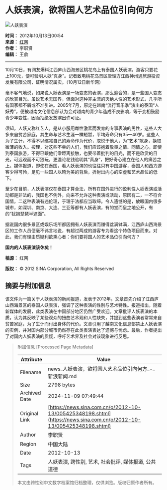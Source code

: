 # 人妖表演，欲将国人艺术品位引向何方

![人妖表演](//beacon.sina.com.cn/a.gif?noScript)

**时间：** 2012年10月13日00:54  
**来源：** [红网](http://hlj.rednet.cn/c/2012/10/13/2776595.htm)  
**作者：** 李职贤  
**编辑：** 王俞  

---

10月10日，有网友爆料江西庐山西海景区桃花岛上有泰国人妖表演，游客只要花上100元，便可验明人妖“真身”。记者致电桃花岛景区管理方江西神州通旅游投资发展有限公司，证明情况属实。（10月12日新华网）

毫不客气地说，如果说人妖表演是一场变态的表演，那么迎合的，是一些国人变态的欣赏目光。虽说艺术无国界，但面对这种非主流的灭绝人性的艺术形式，几乎所有国家都不屑或不准引进。2005年7月，原定在越南“流行音乐季”演出的泰国“人妖秀”，便被越南文化信息部认为会对越南的青少年造成不良影响，等于变相鼓励青少年变性，因而拒绝发放演出许可证。

须知，人妖又称红艺人，是从小服用雌性激素而发育的专事表演的男性，这些人大多来自贫苦家庭，其生命与艺术生涯一样短暂，平均寿命只有35—40岁。这些人为了生计，不得不以缩减自己的寿命作为代价，取悦于他人，为“艺术”献身，换取微薄的收入。按理，对这些不幸的人们，我们应该抱着敬畏之情、同情之心，即使到泰国旅游，不得已跟他们零距离接触，也要带着批判的目光，而不是欣赏的目光，可远观而不可猥玩，更遑论花钱验明其“真身”，把好奇心建立在他人的痛苦之上。媒体报道，即使在泰国，看人妖表演的也往往只有中国游客，泰国人和西方游客少得可怜，足见一些国人以畸为美的背后，折射出内心的空虚和艺术品位的低下。

至少在目前，人妖表演仅在泰国才算合法，所有在国外进行的盈利性人妖表演或活动都是非法的，我国也不例外，向来不允许这种表演或活动，原因有二，一不符合国情，二这种表演有违伦理，于理于法都应当取缔。令人遗憾的是，放眼国内很多城市，如深圳、南京、大连、三亚等都有人妖表演，有的堂而皇之地公开，有的“犹抱琵琶半遮面”。

据说国内很多景区或娱乐场所都因拥有人妖表演而赚得盆满钵满，江西庐山西海景区的工作人员便毫不讳言地说，有超过两成的游客专为看这个特色项目而来。对此，我们有理由质疑利欲熏心者：你们要将国人的艺术品位引向何方？

**国内的人妖表演该休矣！**

**稿源：** 红网

**版权：** © 2012 SINA Corporation, All Rights Reserved

## 摘要与附加信息

<!-- tcd_abstract -->
该文件为一篇关于人妖表演的新闻报道，发表于2012年。文章首先介绍了江西庐山西海景区的泰国人妖表演，强调了这种表演的性别与艺术特性。报道指出，随着新媒体的发展，此类表演在中国部分地区仍然广受欢迎。文章批评人妖表演的本质，认为其反映了某些观众的扭曲艺术观和人性缺失，并提到这些表演者常常来自贫苦家庭，为了生计而付出身体的代价。文章引用了越南文化信息部禁止人妖表演的实例，并对国内部分城市仍然存在此类表演表达了遗憾与忧虑。最后，作者提出了对国内人妖表演的质疑，呼吁艺术界及社会对该现象进行反思。
<!-- tcd_abstract_end -->

> 附加信息 [Processed Page Metadata]
>
> | Attribute       | Value                                  |
> |-----------------|----------------------------------------|
> | Filename        | news_人妖表演，欲将国人艺术品位引向何方_-_新浪新闻.md                             |
> | Size            | 2798 bytes                           |
> | Archived Date   | 2024-11-09 07:49:44                             |
> | Original Link   | [https://news.sina.com.cn/o/2012-10-13/005425348198.shtml](https://news.sina.com.cn/o/2012-10-13/005425348198.shtml)                       |
> | Author          | 李职贤                               |
> | Region          | 中国大陆                               |
> | Date            | 2012-10-13                                 |
> | Tags            | 人妖表演, 跨性别, 艺术, 社会批评, 媒体报道, 公共道德                                 |
>
> 本文由跨性别中文数字档案馆归档整理，仅供浏览。版权归原作者所有。
>